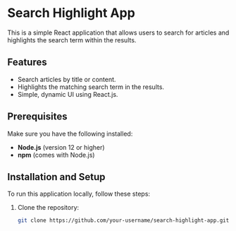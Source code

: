 # Search Highlight App

This is a simple React application that allows users to search for articles and highlights the search term within the results.

## Features
- Search articles by title or content.
- Highlights the matching search term in the results.
- Simple, dynamic UI using React.js.

## Prerequisites

Make sure you have the following installed:
- **Node.js** (version 12 or higher)
- **npm** (comes with Node.js)

## Installation and Setup

To run this application locally, follow these steps:

1. Clone the repository:

   ```bash
   git clone https://github.com/your-username/search-highlight-app.git
